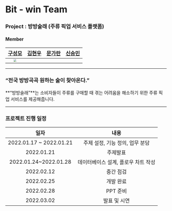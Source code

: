 # Bit - win Team

### Project : 방방술래 (주류 픽업 서비스 플랫폼)

#### Member

|             [구성모](https://github.com/gusm96)              | [김현우](https://github.com/wmrwmr) | [문가란](https://github.com/lililights) | [신승민](https://github.com/siner44) |
| :----------------------------------------------------------: | ----------------------------------- | --------------------------------------- | ------------------------------------ |
| <img src="https://avatars.githubusercontent.com/u/77833389?v=4" style="zoom:50%;" /> |                                     |                                         |                                      |



------

 ### “전국 방방곡곡 원하는 술이 찾아온다.”

 **“방방술래”**는 소비자들이 주류를 구매할 때 겪는 어려움을 해소하기 위한 주류 픽업 서비스를 제공해줍니다.



------

### 프로젝트 진행 일정

|          일자           |                내용                 |
| :---------------------: | :---------------------------------: |
| 2022.01.17 ~ 2022.01.21 |   주제 설정, 기능 정의, 업무 분담   |
|       2022.01.21        |              주제발표               |
|  2022.01.24~2022.01.28  | 데이터베이스 설계, 플로우 차트 작성 |
|       2022.02.12        |              중간 점검              |
|       2022.02.25        |              개발 완료              |
|       2022.02.28        |              PPT 준비               |
|       2022.03.02        |            발표 및 시연             |


